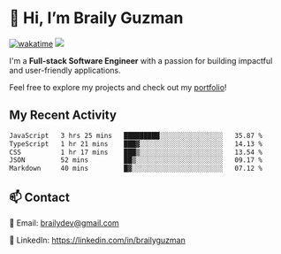 # 👋 Hi, I’m Braily Guzman
[![wakatime](https://wakatime.com/badge/user/78b9a827-5162-4c58-9330-4ea970cf6de4.svg)](https://wakatime.com/@78b9a827-5162-4c58-9330-4ea970cf6de4)
![](https://komarev.com/ghpvc/?username=brailyguzman)

I'm a **Full-stack Software Engineer** with a passion for building impactful and user-friendly applications.

Feel free to explore my projects and check out my [portfolio](https://braily.dev)!


## My Recent Activity
<!--START_SECTION:waka-->

```txt
JavaScript   3 hrs 25 mins   █████████░░░░░░░░░░░░░░░░   35.87 %
TypeScript   1 hr 21 mins    ███▓░░░░░░░░░░░░░░░░░░░░░   14.13 %
CSS          1 hr 17 mins    ███▒░░░░░░░░░░░░░░░░░░░░░   13.54 %
JSON         52 mins         ██▒░░░░░░░░░░░░░░░░░░░░░░   09.17 %
Markdown     40 mins         █▓░░░░░░░░░░░░░░░░░░░░░░░   07.12 %
```

<!--END_SECTION:waka-->

## 📫 Contact
📧 Email: brailydev@gmail.com

🔗 LinkedIn: https://linkedin.com/in/brailyguzman
